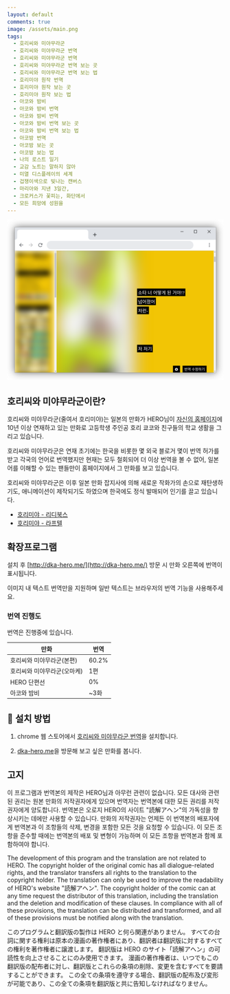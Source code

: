 ```yaml
---
layout: default
comments: true
image: /assets/main.png
tags:
  - 호리씨와 미야무라군
  - 호리씨와 미야무라군 번역
  - 호리씨와 미야무라군 번역
  - 호리씨와 미야무라군 번역 보는 곳
  - 호리씨와 미야무라군 번역 보는 법
  - 호리미야 원작 번역
  - 호리미야 원작 보는 곳
  - 호리미야 원작 보는 법
  - 아코와 밤비
  - 아코와 밤비 번역
  - 아코와 밤비 번역
  - 아코와 밤비 번역 보는 곳
  - 아코와 밤비 번역 보는 법
  - 아코밤 번역
  - 아코밤 보는 곳
  - 아코밤 보는 법
  - 나의 로스트 일기
  - 교감 노트는 말하지 않아
  - 미열 디스플레이의 세계
  - 겁쟁이색으로 빛나는 캔버스
  - 마리아와 지낸 3일간,
  - 크로커스가 꽃피는, 화단에서
  - 모든 희망에 성원을
---
```


![](./assets/main.png)

## 호리씨와 미야무라군이란?

호리씨와 미야무라군(줄여서 호리미야)는 일본의 만화가 HERO님이 [자신의 홈페이지](http://dka-hero.me/)에 10년 이상 연재하고 있는 만화로 고등학생 주인공 호리 쿄코와 친구들의 학교 생활을 그리고 있습니다.

호리씨와 미야무라군은 연재 초기에는 한국을 비롯한 몇 외국 블로거 몇이 번역 허가를 받고 각국의 언어로 번역했지만 현재는 모두 철회되어 더 이상 번역을 볼 수 없어, 일본어를 이해할 수 있는 팬들만이 홈페이지에서 그 만화를 보고 있습니다.

호리씨와 미야무라군은 이후 일본 만화 잡지사에 의해 새로운 작화가의 손으로 재탄생하기도, 애니메이션이 제작되기도 하였으며 한국에도 정식 발매되어 인기를 끌고 있습니다.

- [호리미야 - 리디북스](https://ridibooks.com/books/505014619)
- [호리미야 - 라프텔](https://laftel.net/item/40157)

## 확장프로그램

설치 후 [http://dka-hero.me/](http://dka-hero.me/) 방문 시 만화 오른쪽에 번역이 표시됩니다.

이미지 내 텍스트 번역만을 지원하며 일반 텍스트는 브라우저의 번역 기능을 사용해주세요.

### 번역 진행도

번역은 진행중에 있습니다.

| 만화                        | 번역               |
| --------------------------- | ------------------ |
| 호리씨와 미야무라군(본편)   | 60.2%<!--91/151--> |
| 호리씨와 미야무라군(오마케) | 1편                |
| HERO 단편선                 | 0%                 |
| 아코와 밤비                 | ~3화               |

## 🔧 설치 방법

1. chrome 웹 스토어에서 [호리씨와 미야무라군 번역](https://chrome.google.com/webstore/detail/bkmdmieohkdddfiebdblemonghppbban)을 설치합니다.

2. [dka-hero.me]을 방문해 보고 싶은 만화를 봅니다.

## 고지

이 프로그램과 번역본의 제작은 HERO님과 아무런 관련이 없습니다.
모든 대사와 관련된 권리는 원본 만화의 저작권자에게 있으며 번역자는 번역본에 대한 모든 권리를 저작권자에게 양도합니다.
번역본은 오로지 HERO의 사이트 "読解アヘン"의 가독성을 향상시키는 데에만 사용할 수 있습니다.
만화의 저작권자는 언제든 이 번역본의 배포자에게 번역본과 이 조항들의 삭제, 변경을 포함한 모든 것을 요청할 수 있습니다.
이 모든 조항을 준수할 때에는 번역본의 배포 및 변형이 가능하며 이 모든 조항을 번역본과 함께 포함하여야 합니다.

The development of this program and the translation are not related to HERO.
The copyright holder of the original comic has all dialogue-related rights, and the translator transfers all rights to the translation to the copyright holder.
The translation can only be used to improve the readability of HERO's website "読解アヘン".
The copyright holder of the comic can at any time request the distributor of this translation, including the translation and the deletion and modification of these clauses.
In compliance with all of these provisions, the translation can be distributed and transformed, and all of these provisions must be notified along with the translation.

このプログラムと翻訳版の製作は HERO と何ら関連がありません。
すべての台詞に関する権利は原本の漫画の著作権者にあり、翻訳者は翻訳版に対するすべての権利を著作権者に譲渡します。
翻訳版は HERO のサイト「読解アヘン」の可読性を向上させることにのみ使用できます。
漫画の著作権者は、いつでもこの翻訳版の配布者に対し、翻訳版とこれらの条項の削除、変更を含むすべてを要請することができます。
この全ての条項を遵守する場合、翻訳版の配布及び変形が可能であり、この全ての条項を翻訳版と共に告知しなければなりません。

[dka-hero.me]: http://dka-hero.me/
